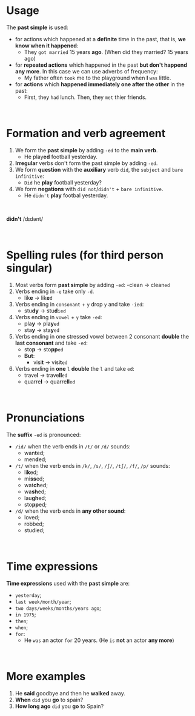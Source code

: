 # Usage
The **past simple** is used:
- for actions which happened at a **definite** time in the past, that is, **we know when it happened**:
  - They `got married` 15 years **ago**. (When did they married? 15 years ago)
- for **repeated actions** which happened in the past **but don't happend any more**. In this case we can use adverbs of frequency:
  - My father often `took` me to the playground when **I** `was` little.
- for **actions** which **happened immediately one after the other** in the past:
  - First, they `had` lunch. Then, they `met` thier friends.

<br>

# Formation and verb agreement
1. We form the **past simple** by adding `-ed` to the **main verb**.
   - He play**ed** football yesterday.
2. **Irregular** verbs don't form the past simple by adding `-ed`.
3. We form **question** with the **auxiliary** verb `did`, the `subject` and `bare infinitive`:
   - `Did` he **play** football yesterday?
4. We form **negations** with `did not`/`didn't` + `bare infinitive`.
   - He `didn't` **play** footbal yesterday.

<br>

**didn't** /dɪdənt/

<br>

# Spelling rules (for **third person singular**)
1. Most verbs form **past simple** by adding `-ed`:
   -clean → clean`ed`
2. Verbs ending in `-e` take only `-d`.
   - lik**e** → lik**e**`d`
3. Verbs ending in `consonant` + `y` drop `y` and take `-ied`:
   - stu**dy** → stu**d**`ied`
4. Verbs ending in `vowel` + `y` take `-ed`:
   - pla**y** → pla**y**`ed`
   - sta**y** → sta**y**`ed`
5. Verbs ending in one stressed vowel between 2 consonant **double** the **last consonant** and take `-ed`:
   - sto**p** → sto**pp**`ed`
   - **But**:
     - visi**t** → visi**t**`ed`
6. Verbs ending in **one** `l` **double** the `l` and take `ed`:
   - trave**l** → trave**ll**`ed`
   - quarre**l** → quarre**ll**`ed`

<br>

# Pronunciations
The **suffix** `-ed` is pronounced:
- `/id/` when the verb ends in `/t/` or `/d/` sounds:
  - wan**t**ed;
  - men**d**ed;
- `/t/` when the verb ends in `/k/`, `/s/`, `/ʃ/`, `/tʃ/`, `/f/`, `/p/` sounds:
  - li**k**ed;
  - mi**ss**ed;
  - wat**ch**ed;
  - wa**sh**ed;
  - lau**gh**ed;
  - sto**pp**ed;
- `/d/` when the verb ends in **any other sound**:
  - loved;
  - robbed;
  - studied;

<br>

# Time expressions
**Time expressions** used with the **past simple** are:
- `yesterday`;
- `last week/month/year`;
- `two days/weeks/months/years ago`;
- `in 1975`;
- `then`;
- `when`;
- `for`:
  - He `was` an actor `for` 20 years. (He `is` **not** an actor **any more**)

<br>

# More examples
1. He **said** goodbye and then he **walked** away.
2. **When** `did` you **go** to spain?
3. **How long ago** `did` you **go** to Spain?
